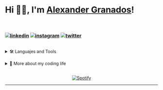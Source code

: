 <link href="./styles/main.css" rel="stylesheet"></link>

<!-- TITLE -->

# Hi 👋🏼, I'm [Alexander Granados][website]!

<br />

### [![linkedin][linkedin_logo]][linkedin] [![instagram][instagram_logo]][instagram] [![twitter][twitter_logo]][twitter]

<br>

<!-- TOOLS -->
<details>
  <summary>🛠️ Languajes and Tools</summary>

  <div align="center">
  
  ![JS](https://img.shields.io/badge/-JS-yellow?&logo=Javascript&logoColor=ffffff)
  ![TS](https://img.shields.io/badge/-TS-3178C6?&logo=TypeScript&logoColor=ffffff)
  ![VUE](https://img.shields.io/badge/-VUE-4FC08D?&logo=vuedotjs&logoColor=ffffff)
  ![VUETIFY](https://img.shields.io/badge/-VUETIFY-1867C0?&logo=Vuetify&logoColor=ffffff)
  ![NUXT.JS](https://img.shields.io/badge/-NUXT.JS-00C58E?&logo=nuxtdotjs&logoColor=ffffff)
  ![NEXTJS](https://img.shields.io/badge/-NEXT.JS-000000?&logo=nextdotjs&logoColor=ffffff)
  ![REACT](https://img.shields.io/badge/-REACT-61DAFB?&logo=React&logoColor=222)
  ![SASS](https://img.shields.io/badge/-SASS-CC6699?&logo=Sass&logoColor=ffffff)
  ![BOOTSTRAP](https://img.shields.io/badge/-BOOTSTRAP-7952B3?&logo=bootstrap&logoColor=ffffff)
  ![TAILWIND](https://img.shields.io/badge/-TAILWIND-38B2AC?&logo=Tailwind-css&logoColor=ffffff)
  
  </div>

  <div align = "center">
  
  ![GIT](https://img.shields.io/badge/-GIT-F05032?&logo=Git&logoColor=ffffff)
  ![VERCEL](https://img.shields.io/badge/-VERCEL-000000?&logo=Vercel&logoColor=ffffff)
  ![NETLIFY](https://img.shields.io/badge/-NETLIFY-00C7B7?&logo=Netlify&logoColor=ffffff)
  ![POSTMAN](https://img.shields.io/badge/-POSTMAN-FF6C37?&logo=Postman&logoColor=ffffff)
  
  </div>
</details>

<br>

<!-- CODE -->
<details>
  <summary>🚀 More about my coding life</summary>
  
 <div class="stats" align="center">

![stats1][stats1]
![stats2][stats2]

 </div>

</details>

<br>

<!-- SPOTIFY -->
<div align="center">

[![Spotify](https://spotify-now-playing-lime-kappa.vercel.app/api/spotify)](https://open.spotify.com/user/g1alexander)

</div>

---

[website]: https://www.g1alexander.com/
[linkedin]: https://www.linkedin.com/in/g1alexander/
[instagram]: https://www.instagram.com/g1alexander/
[twitter]: https://twitter.com/g1alexander_
[linkedin_logo]: https://img.shields.io/badge/linkedin-0077B5?logo=linkedin&logoColor=white&style=for-the-badge
[instagram_logo]: https://img.shields.io/badge/Instagram-E4405F?logo=instagram&logoColor=white&style=for-the-badge
[twitter_logo]: https://img.shields.io/badge/Twitter-1DA1F2?logo=twitter&logoColor=white&style=for-the-badge
[stats1]: https://github-readme-streak-stats.herokuapp.com?user=g1alexander&theme=vue-dark&hide_border=true
[stats2]: https://github-readme-stats.vercel.app/api?username=g1alexander&show_icons=true&theme=vue-dark&count_private=true&hide_border=true
